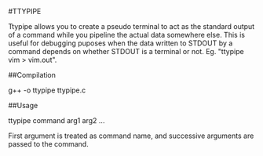 #TTYPIPE

Ttypipe allows you to create a pseudo terminal to act as the standard output of a command while you pipeline the actual data somewhere else. This is useful for debugging puposes when the data written to STDOUT by a command depends on whether STDOUT is a terminal or not. Eg. "ttypipe vim > vim.out".

##Compilation

g++ -o ttypipe ttypipe.c

##Usage

ttypipe command arg1 arg2 ...

First argument is treated as command name, and successive arguments are passed to the command.